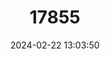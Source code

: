 ---
title: "17855"
category: "Chrysoritis penningtoni"
draft: false
date: 2024-02-22 13:03:50
languages:
  English: ["Amatola Highland Opal", "Amatola Hoogland-Opaal", "Pennington-opaal", "Pennington's Opal"]
---